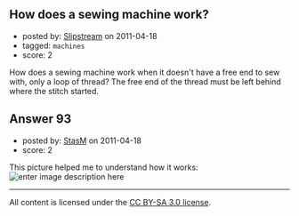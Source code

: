 ## How does a sewing machine work?

- posted by: [Slipstream](https://stackexchange.com/users/-1/39-slipstream) on 2011-04-18
- tagged: `machines`
- score: 2

How does a sewing machine work when it doesn't have a free end to sew with, only a loop of thread? The free end of the thread must be left behind where the stitch started.


## Answer 93

- posted by: [StasM](https://stackexchange.com/users/-1/19-stasm) on 2011-04-18
- score: 2

<p>This picture helped me to understand how it works:
<img src="http://i.imgur.com/AKHlF.gif" alt="enter image description here"></p>




---

All content is licensed under the [CC BY-SA 3.0 license](https://creativecommons.org/licenses/by-sa/3.0/).
